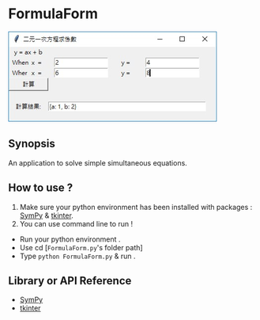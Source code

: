 # FormulaForm

![image](https://github.com/rf777rf777/FormulaForm/blob/master/FormulaForm_picture.jpg)

## Synopsis
An application to solve simple simultaneous equations. 

## How to use ?

1. Make sure your python environment has been installed with packages : [SymPy](http://www.sympy.org/en/index.html) & [tkinter](https://docs.python.org/2/library/tkinter.html).
2. You can use command line to run ! 
  + Run your python environment .
  + Use cd [`FormulaForm.py`'s folder path] 
  + Type `python FormulaForm.py` & run .  

## Library or API Reference
* [SymPy](http://www.sympy.org/en/index.html)
* [tkinter](https://docs.python.org/2/library/tkinter.html)
